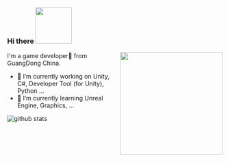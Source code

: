 ### Hi there <img src="https://media.giphy.com/media/W4d3q2fZW71ncaS2nB/giphy.gif" width="85"></h2>


<img align='right' src='https://media.giphy.com/media/oSY8SpkabtbWcfWEza/giphy.gif' width='240'>

I'm a game developer🎯 from GuangDong China.
- 🔭 I’m currently working on Unity, C#, Developer Tool (for Unity), Python ...
- 🌱 I’m currently learning Unreal Engine, Graphics, ...

![github stats](https://github-readme-stats.vercel.app/api?username=ChenHan0&show_icons=true)

